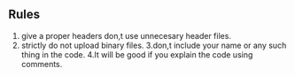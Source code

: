 ## Rules
1. give a proper headers don,t use unnecesary header files.
2. strictly do not upload binary files.
3.don,t include your name or any such thing in the code.
4.It will be good if you explain the code using comments.
